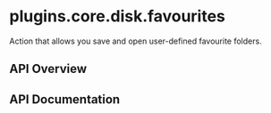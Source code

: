# plugins.core.disk.favourites

Action that allows you save and open user-defined favourite folders.

## API Overview

## API Documentation

